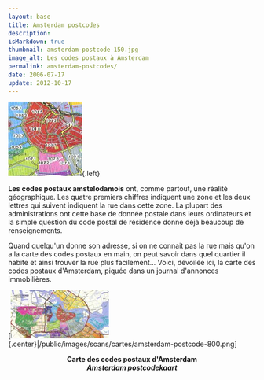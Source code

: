```yaml
---
layout: base
title: Amsterdam postcodes
description: 
isMarkdown: true
thumbnail: amsterdam-postcode-150.jpg
image_alt: Les codes postaux à Amsterdam
permalink: amsterdam-postcodes/
date: 2006-07-17
update: 2012-10-17
---
```




![Les codes postaux à Amsterdam](amsterdam-postcode-150.jpg){.left}

**Les codes postaux amstelodamois** ont, comme partout, une réalité géographique. Les quatre premiers chiffres indiquent une zone et les deux lettres qui suivent indiquent la rue dans cette zone. La plupart des administrations ont cette base de donnée postale dans leurs ordinateurs et la simple question du code postal de résidence donne déjà beaucoup de renseignements.

Quand quelqu'un donne son adresse, si on ne connait pas la rue mais qu'on a la carte des codes postaux en main, on peut savoir dans quel quartier il habite et ainsi trouver la rue plus facilement... Voici, dévoilée ici, la carte des codes postaux d'Amsterdam, piquée dans un journal d'annonces immobilières.

[![Les codes postaux à Amsterdam](amsterdam-postcode-200.jpg){.center}|/public/images/scans/cartes/amsterdam-postcode-800.png]


<!-- HTML -->
<div align="center">
<b>Carte des codes postaux d'Amsterdam</b><br/>
<b><i>Amsterdam postcodekaart</i></b>
</div>
<!-- / HTML -->